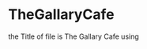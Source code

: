 # TheGallaryCafe
the Title of file is The Gallary Cafe using <Title> tag . 
The first Heading is The Gallary Cafe using <h1> tag . 
I use <hr> tag to give Horizontal line at various place .
I use <ol> tag to create various Lists .
I use <p> tag to create Paragraph .
